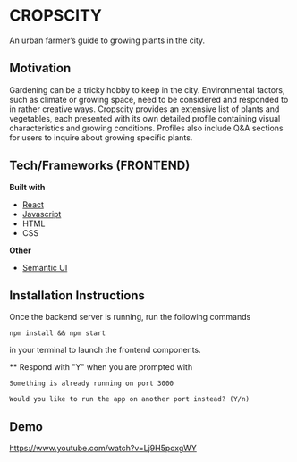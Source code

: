 # CROPSCITY
An urban farmer’s guide to growing plants in the city.

## Motivation
Gardening can be a tricky hobby to keep in the city. Environmental factors, such as climate or growing space, need to be considered and responded to in rather creative ways. Cropscity provides an extensive list of plants and vegetables, each presented with its own detailed profile containing visual characteristics and growing conditions. Profiles also include Q&A sections for users to inquire about growing specific plants.

## Tech/Frameworks (FRONTEND)
<b>Built with</b>
- [React](https://reactjs.org/)
- [Javascript](https://www.javascript.com/)
- HTML
- CSS

<b>Other</b>
- [Semantic UI](https://semantic-ui.com/)

## Installation Instructions
Once the backend server is running, run the following commands 
```
npm install && npm start
```
in your terminal to launch the frontend components.


** Respond with "Y"  when you are prompted with
```
Something is already running on port 3000

Would you like to run the app on another port instead? (Y/n)
```

## Demo
https://www.youtube.com/watch?v=Lj9H5poxgWY
